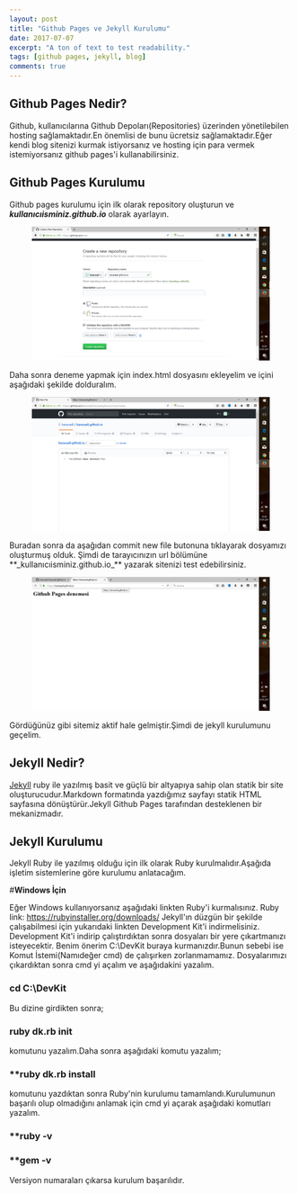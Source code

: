 ```yaml
---
layout: post
title: "Github Pages ve Jekyll Kurulumu"
date: 2017-07-07
excerpt: "A ton of text to test readability."
tags: [github pages, jekyll, blog]
comments: true
---
```

## **Github Pages Nedir?**

Github, kullanıcılarına Github Depoları(Repositories) üzerinden yönetilebilen hosting sağlamaktadır.En önemlisi de bunu ücretsiz sağlamaktadır.Eğer kendi blog sitenizi kurmak istiyorsanız ve hosting için para vermek istemiyorsanız github pages'i kullanabilirsiniz.

## **Github Pages Kurulumu**

Github pages kurulumu için ilk olarak repository oluşturun ve **_kullanıcıisminiz.github.io_** olarak ayarlayın.

<figure>
   <a href="/assets/img/github pages.png">
   <img src="/assets/img/github pages.png"></a>
</figure>
 
Daha sonra deneme yapmak için index.html dosyasını ekleyelim ve içini aşağıdaki şekilde dolduralım.
<figure>
    <a href="/assets/img/index.png"><img                                           
    src="/assets/img/index.png"></a>
</figure>
Buradan sonra da aşağıdan commit new file butonuna tıklayarak dosyamızı oluşturmuş olduk.
Şimdi de tarayıcınızın url bölümüne **_kullanıcıisminiz.github.io_** yazarak sitenizi test edebilirsiniz.
<figure>
   <a href="/assets/img/dsadadasdas.png"><img
   src="/assets/img/dsadadasdas.png"></a>
</figure>
Gördüğünüz gibi sitemiz aktif hale gelmiştir.Şimdi de jekyll kurulumunu geçelim.

## **Jekyll Nedir?**

<figcaption><a href="https://jekyllrb.com/">Jekyll</a> ruby ile yazılmış basit ve güçlü bir altyapıya sahip olan statik bir site oluşturucudur.Markdown formatında yazdığımız sayfayı statik HTML sayfasına dönüştürür.Jekyll Github Pages tarafından desteklenen bir mekanizmadır.

## **Jekyll Kurulumu**

Jekyll Ruby ile yazılmış olduğu için ilk olarak Ruby kurulmalıdır.Aşağıda işletim sistemlerine göre kurulumu anlatacağım.

#**Windows İçin**

Eğer Windows kullanıyorsanız aşağıdaki linkten Ruby'i kurmalısınız.
Ruby link: https://rubyinstaller.org/downloads/
Jekyll'ın düzgün bir şekilde çalışabilmesi için yukarıdaki linkten Development Kit'i indirmelisiniz.
Development Kit'i indirip çalıştırdıktan sonra dosyaları bir yere çıkartmanızı isteyecektir.
Benim önerim C:\\DevKit buraya kurmanızdır.Bunun sebebi ise Komut İstemi(Namıdeğer cmd) de çalışırken zorlanmamamız.
Dosyalarımızı çıkardıktan sonra cmd yi açalım ve aşağıdakini yazalım.

### **cd C:\\DevKit**

Bu dizine girdikten sonra;

### **ruby dk.rb init**

komutunu yazalım.Daha sonra aşağıdaki komutu yazalım;

### **ruby dk.rb install

komutunu yazdıktan sonra Ruby'nin kurulumu tamamlandı.Kurulumunun başarılı olup olmadığını anlamak için cmd yi açarak aşağıdaki komutları yazalım.

### **ruby -v

### **gem -v 

Versiyon numaraları çıkarsa kurulum başarılıdır.
